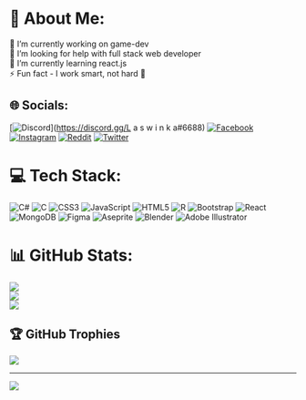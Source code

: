 # 💫 About Me:
🔭 I’m currently working on game-dev<br>🤝 I’m looking for help with full stack web developer<br>🌱 I’m currently learning react.js<br>⚡ Fun fact - I work smart, not hard 👀


## 🌐 Socials:
[![Discord](https://img.shields.io/badge/Discord-%237289DA.svg?logo=discord&logoColor=white)](https://discord.gg/L a s w i n k a#6688) [![Facebook](https://img.shields.io/badge/Facebook-%231877F2.svg?logo=Facebook&logoColor=white)](https://facebook.com/https://www.facebook.com/profile.php?id=100008264498733) [![Instagram](https://img.shields.io/badge/Instagram-%23E4405F.svg?logo=Instagram&logoColor=white)](https://instagram.com/https://instagram.com/l_a_s_w_i_n_k_a?igshid=ZDdkNTZiNTM=) [![Reddit](https://img.shields.io/badge/Reddit-%23FF4500.svg?logo=Reddit&logoColor=white)](https://reddit.com/user/https://www.reddit.com/u/Laswinka?utm_medium=android_app&utm_source=share) [![Twitter](https://img.shields.io/badge/Twitter-%231DA1F2.svg?logo=Twitter&logoColor=white)](https://twitter.com/https://twitter.com/laswinka?t=qnD_x7ivOZeQIT1y22CxIA&s=09) 

# 💻 Tech Stack:
![C#](https://img.shields.io/badge/c%23-%23239120.svg?style=flat&logo=c-sharp&logoColor=white) ![C](https://img.shields.io/badge/c-%2300599C.svg?style=flat&logo=c&logoColor=white) ![CSS3](https://img.shields.io/badge/css3-%231572B6.svg?style=flat&logo=css3&logoColor=white) ![JavaScript](https://img.shields.io/badge/javascript-%23323330.svg?style=flat&logo=javascript&logoColor=%23F7DF1E) ![HTML5](https://img.shields.io/badge/html5-%23E34F26.svg?style=flat&logo=html5&logoColor=white) ![R](https://img.shields.io/badge/r-%23276DC3.svg?style=flat&logo=r&logoColor=white) ![Bootstrap](https://img.shields.io/badge/bootstrap-%23563D7C.svg?style=flat&logo=bootstrap&logoColor=white) ![React](https://img.shields.io/badge/react-%2320232a.svg?style=flat&logo=react&logoColor=%2361DAFB) ![MongoDB](https://img.shields.io/badge/MongoDB-%234ea94b.svg?style=flat&logo=mongodb&logoColor=white) 	![Figma](https://img.shields.io/badge/figma-%23F24E1E.svg?style=flat&logo=figma&logoColor=white) ![Aseprite](https://img.shields.io/badge/Aseprite-FFFFFF?style=flat&logo=Aseprite&logoColor=#7D929E) ![Blender](https://img.shields.io/badge/blender-%23F5792A.svg?style=flat&logo=blender&logoColor=white) ![Adobe Illustrator](https://img.shields.io/badge/adobeillustrator-%23FF9A00.svg?style=flat&logo=adobeillustrator&logoColor=white)
# 📊 GitHub Stats:
![](https://github-readme-stats.vercel.app/api?username=Laswinka&theme=dracula&hide_border=false&include_all_commits=true&count_private=false)<br/>
![](https://github-readme-streak-stats.herokuapp.com/?user=Laswinka&theme=dracula&hide_border=false)<br/>
![](https://github-readme-stats.vercel.app/api/top-langs/?username=Laswinka&theme=dracula&hide_border=false&include_all_commits=true&count_private=false&layout=compact)

## 🏆 GitHub Trophies
![](https://github-profile-trophy.vercel.app/?username=Laswinka&theme=radical&no-frame=false&no-bg=true&margin-w=4)

---
[![](https://visitcount.itsvg.in/api?id=Laswinka&icon=5&color=6)](https://visitcount.itsvg.in)

<!-- Proudly created with GPRM ( https://gprm.itsvg.in ) -->
